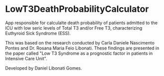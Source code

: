 # LowT3DeathProbabilityCalculator
App responsible for calculalte death probability of patients admitted to the ICU with low seric levels of Total T3 and/or Free T3, characterizing Euthyroid Sick Syndrome (ESS).

This was based on the research conducted by Carla Daniele Nascimento Pontes and Dr. Rosana Maria Feio Libonati. These findings are presented in the paper called "Low T3 Syndrome as a prognostic factor in patients in Intensive Care Unit".

Developed by Daniel Libonati Gomes.
